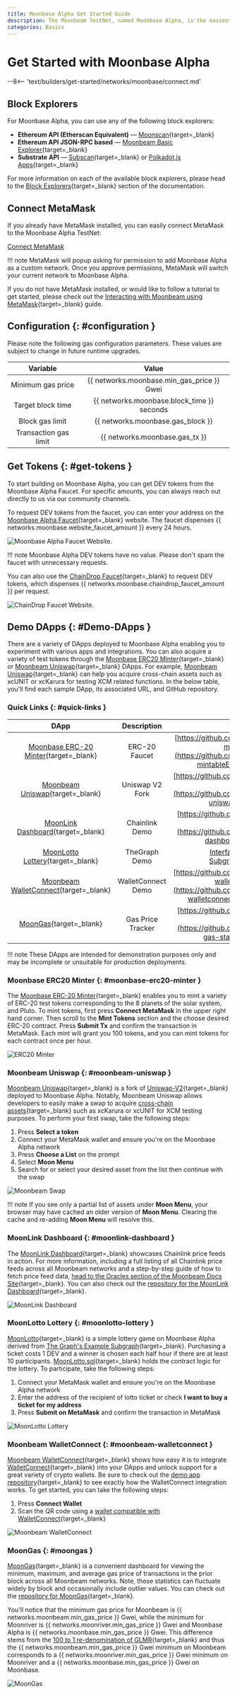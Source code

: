 ```yaml
---
title: Moonbase Alpha Get Started Guide
description: The Moonbeam TestNet, named Moonbase Alpha, is the easiest way to get started with a Polkadot environment. Follow this tutorial to connect to the TestNet.
categories: Basics
---
```


# Get Started with Moonbase Alpha

--8<-- 'text/builders/get-started/networks/moonbase/connect.md'

## Block Explorers

For Moonbase Alpha, you can use any of the following block explorers:

 - **Ethereum API (Etherscan Equivalent)** — [Moonscan](https://moonbase.moonscan.io){target=\_blank}
 - **Ethereum API JSON-RPC based** — [Moonbeam Basic Explorer](https://moonbeam-explorer.netlify.app/?network=MoonbaseAlpha){target=\_blank}
 - **Substrate API** — [Subscan](https://moonbase.subscan.io){target=\_blank} or [Polkadot.js Apps](https://polkadot.js.org/apps/?rpc=wss://wss.api.moonbase.moonbeam.network#/explorer){target=\_blank}

For more information on each of the available block explorers, please head to the [Block Explorers](/builders/get-started/explorers/){target=\_blank} section of the documentation.

## Connect MetaMask

If you already have MetaMask installed, you can easily connect MetaMask to the Moonbase Alpha TestNet:

<div class="button-wrapper">
    <a href="#" class="md-button connectMetaMask" value="moonbase">Connect MetaMask</a>
</div>

!!! note
    MetaMask will popup asking for permission to add Moonbase Alpha as a custom network. Once you approve permissions, MetaMask will switch your current network to Moonbase Alpha.

If you do not have MetaMask installed, or would like to follow a tutorial to get started, please check out the [Interacting with Moonbeam using MetaMask](/tokens/connect/metamask/){target=\_blank} guide.

## Configuration {: #configuration }

Please note the following gas configuration parameters. These values are subject to change in future runtime upgrades.

|       Variable        |                   Value                    |
|:---------------------:|:------------------------------------------:|
|   Minimum gas price   | {{ networks.moonbase.min_gas_price }} Gwei |
|   Target block time   | {{ networks.moonbase.block_time }} seconds |
|    Block gas limit    |     {{ networks.moonbase.gas_block }}      |
| Transaction gas limit |       {{ networks.moonbase.gas_tx }}       |

## Get Tokens {: #get-tokens }

To start building on Moonbase Alpha, you can get DEV tokens from the Moonbase Alpha Faucet. For specific amounts, you can always reach out directly to us via our community channels.

To request DEV tokens from the faucet, you can enter your address on the [Moonbase Alpha Faucet](https://faucet.moonbeam.network){target=\_blank} website. The faucet dispenses {{ networks.moonbase.website_faucet_amount }} every 24 hours.

![Moonbase Alpha Faucet Website.](/images/builders/get-started/networks/moonbase/moonbase-1.webp)

!!! note
    Moonbase Alpha DEV tokens have no value. Please don't spam the faucet with unnecessary requests.

You can also use the [ChainDrop Faucet](https://chaindrop.org/?chainid=1287&token=0xeeeeeeeeeeeeeeeeeeeeeeeeeeeeeeeeeeeeeeee){target=\_blank} to request DEV tokens, which dispenses {{ networks.moonbase.chaindrop_faucet_amount }} per request.

![ChainDrop Faucet Website.](/images/builders/get-started/networks/moonbase/moonbase-2.webp)

## Demo DApps {: #Demo-DApps }

There are a variety of DApps deployed to Moonbase Alpha enabling you to experiment with various apps and integrations. You can also acquire a variety of test tokens through the [Moonbase ERC20 Minter](https://moonbase-minterc20.netlify.app){target=\_blank} or [Moonbeam Uniswap](https://moonbeam-swap.netlify.app/#/swap){target=\_blank} DApps. For example, [Moonbeam Uniswap](https://moonbeam-swap.netlify.app/#/swap){target=\_blank} can help you acquire cross-chain assets such as xcUNIT or xcKarura for testing XCM related functions. In the below table, you'll find each sample DApp, its associated URL, and GitHub repository.

### Quick Links {: #quick-links }

|                                            DApp                                            |    Description     |                                                                            Repository                                                                            |
|:------------------------------------------------------------------------------------------:|:------------------:|:----------------------------------------------------------------------------------------------------------------------------------------------------------------:|
|     [Moonbase ERC-20 Minter](https://moonbase-minterc20.netlify.app){target=\_blank}      |   ERC-20 Faucet    |                 [https://github.com/papermoonio/moonbase-mintableERC20](https://github.com/papermoonio/moonbase-mintableERC20){target=\_blank}                  |
|        [Moonbeam Uniswap](https://moonbeam-swap.netlify.app/#/swap){target=\_blank}        |  Uniswap V2 Fork   |                       [https://github.com/papermoonio/moonbeam-uniswap](https://github.com/papermoonio/moonbeam-uniswap){target=\_blank}                        |
|       [MoonLink Dashboard](https://moonlink-dashboard.netlify.app){target=\_blank}        |   Chainlink Demo   |                     [https://github.com/papermoonio/moonlink-dashboard](https://github.com/papermoonio/moonlink-dashboard){target=\_blank}                      |
|        [MoonLotto Lottery](https://moonbase-moonlotto.netlify.app){target=\_blank}        |   TheGraph Demo    | [Interface](https://github.com/papermoonio/moonlotto-interface){target=\_blank}, [Subgraph](https://github.com/papermoonio/moonlotto-subgraph){target=\_blank} |
| [Moonbeam WalletConnect](https://moonbeam-walletconnect-demo.netlify.app){target=\_blank} | WalletConnect Demo |            [https://github.com/papermoonio/moonbeam-walletconnect-demo](https://github.com/papermoonio/moonbeam-walletconnect-demo){target=\_blank}             |
|              [MoonGas](https://moonbeam-gasinfo.netlify.app){target=\_blank}              | Gas Price Tracker  |                    [https://github.com/albertov19/moonbeam-gas-station](https://github.com/albertov19/moonbeam-gas-station){target=\_blank}                     |

!!! note
    These DApps are intended for demonstration purposes only and may be incomplete or unsuitable for production deployments.

### Moonbase ERC20 Minter {: #moonbase-erc20-minter }

The [Moonbase ERC-20 Minter](https://moonbase-minterc20.netlify.app){target=\_blank} enables you to mint a variety of ERC-20 test tokens corresponding to the 8 planets of the solar system, and Pluto. To mint tokens, first press **Connect MetaMask** in the upper right hand corner. Then scroll to the **Mint Tokens** section and the choose desired ERC-20 contract. Press **Submit Tx** and confirm the transaction in MetaMask. Each mint will grant you 100 tokens, and you can mint tokens for each contract once per hour.

![ERC20 Minter](/images/builders/get-started/networks/moonbase/moonbase-3.webp)

### Moonbeam Uniswap {: #moonbeam-uniswap }

[Moonbeam Uniswap](https://moonbeam-swap.netlify.app/#/swap){target=\_blank} is a fork of [Uniswap-V2](https://blog.uniswap.org/uniswap-v2){target=\_blank} deployed to Moonbase Alpha. Notably, Moonbeam Uniswap allows developers to easily make a swap to acquire [cross-chain assets](/builders/interoperability/xcm/xc20/){target=\_blank} such as xcKarura or xcUNIT for XCM testing purposes. To perform your first swap, take the following steps:

1. Press **Select a token**
2. Connect your MetaMask wallet and ensure you're on the Moonbase Alpha network
3. Press **Choose a List** on the prompt
4. Select **Moon Menu**
5. Search for or select your desired asset from the list then continue with the swap

![Moonbeam Swap](/images/builders/get-started/networks/moonbase/moonbase-4.webp)

!!! note
    If you see only a partial list of assets under **Moon Menu**, your browser may have cached an older version of **Moon Menu**. Clearing the cache and re-adding **Moon Menu** will resolve this.

### MoonLink Dashboard {: #moonlink-dashboard }

The [MoonLink Dashboard](https://moonlink-dashboard.netlify.app){target=\_blank} showcases Chainlink price feeds in action. For more information, including a full listing of all Chainlink price feeds across all Moonbeam networks and a step-by-step guide of how to fetch price feed data, [head to the Oracles section of the Moonbeam Docs Site](/builders/integrations/oracles/chainlink/){target=\_blank}. You can also check out the [repository for the MoonLink Dashboard](https://github.com/papermoonio/moonlink-dashboard){target=\_blank}.

![MoonLink Dashboard](/images/builders/get-started/networks/moonbase/moonbase-5.webp)

### MoonLotto Lottery {: #moonlotto-lottery }

[MoonLotto](https://moonbase-moonlotto.netlify.app){target=\_blank} is a simple lottery game on Moonbase Alpha derived from [The Graph's Example Subgraph](https://github.com/graphprotocol/example-subgraph){target=\_blank}.  Purchasing a ticket costs 1 DEV and a winner is chosen each half hour if there are at least 10 participants. [MoonLotto.sol](https://github.com/papermoonio/moonlotto-subgraph/blob/main/contracts/MoonLotto.sol){target=\_blank} holds the contract logic for the lottery. To participate, take the following steps:

1. Connect your MetaMask wallet and ensure you're on the Moonbase Alpha network
2. Enter the address of the recipient of lotto ticket or check **I want to buy a ticket for my address**
3. Press **Submit on MetaMask** and confirm the transaction in MetaMask

![MoonLotto Lottery](/images/builders/get-started/networks/moonbase/moonbase-6.webp)

### Moonbeam WalletConnect {: #moonbeam-walletconnect }

[Moonbeam WalletConnect](https://moonbeam-walletconnect-demo.netlify.app){target=\_blank} shows how easy it is to integrate [WalletConnect](https://walletconnect.com){target=\_blank} into your DApps and unlock support for a great variety of crypto wallets. Be sure to check out the [demo app repository](https://github.com/papermoonio/moonbeam-walletconnect-demo){target=\_blank} to see exactly how the WalletConnect integration works. To get started, you can take the following steps:

1. Press **Connect Wallet**
2. Scan the QR code using a [wallet compatible with WalletConnect](https://walletguide.walletconnect.network/){target=\_blank}

![Moonbeam WalletConnect](/images/builders/get-started/networks/moonbase/moonbase-7.webp)

### MoonGas {: #moongas }

[MoonGas](https://moonbeam-gasinfo.netlify.app){target=\_blank} is a convenient dashboard for viewing the minimum, maximum, and average gas price of transactions in the prior block across all Moonbeam networks. Note, these statistics can fluctuate widely by block and occasionally include outlier values. You can check out the [repository for MoonGas](https://github.com/albertov19/moonbeam-gas-station){target=\_blank}.

You'll notice that the minimum gas price for Moonbeam is {{ networks.moonbeam.min_gas_price }} Gwei, while the minimum for Moonriver is {{ networks.moonriver.min_gas_price }} Gwei and Moonbase Alpha is {{ networks.moonbase.min_gas_price }} Gwei. This difference stems from the [100 to 1 re-denomination of GLMR](https://moonbeam.network/news/moonbeam-foundation-announces-liquidity-programs-a-new-token-event-and-glmr-redenomination){target=\_blank} and thus the {{ networks.moonbeam.min_gas_price }} Gwei minimum on Moonbeam corresponds to a {{ networks.moonriver.min_gas_price }} Gwei minimum on Moonriver and a {{ networks.moonbase.min_gas_price }} Gwei on Moonbase.

![MoonGas](/images/builders/get-started/networks/moonbase/moonbase-8.webp)
